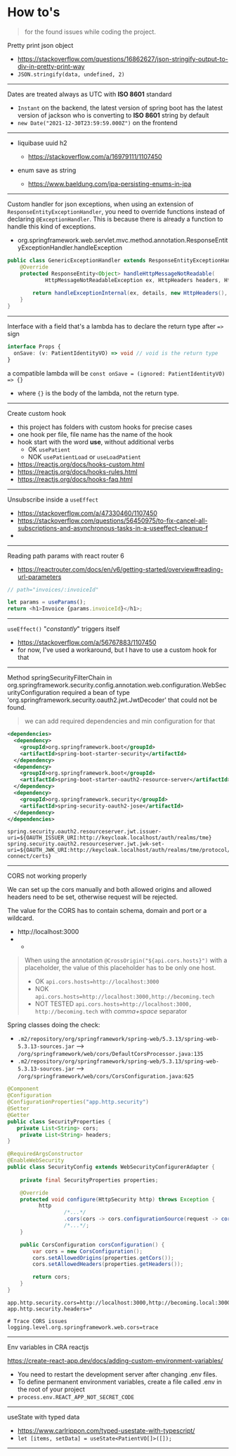 # How to's 
>for the found issues while coding the project.

Pretty print json object

- https://stackoverflow.com/questions/16862627/json-stringify-output-to-div-in-pretty-print-way
- `JSON.stringify(data, undefined, 2)`

---

Dates are treated always as UTC with __ISO 8601__ standard
- `Instant` on the backend, the latest version of spring boot has the latest version of jackson who is converting to __ISO 8601__ string by default
- `new Date("2021-12-30T23:59:59.000Z")` on the frontend

---

- liquibase uuid h2
  - https://stackoverflow.com/a/16979111/1107450

- enum save as string
  - https://www.baeldung.com/jpa-persisting-enums-in-jpa

---

Custom handler for json exceptions, when using an extension of `ResponseEntityExceptionHandler`, you need to override functions instead of declaring `@ExceptionHandler`. This is because there is already a function to handle this kind of exceptions.

- org.springframework.web.servlet.mvc.method.annotation.ResponseEntityExceptionHandler.handleException

```java
public class GenericExceptionHandler extends ResponseEntityExceptionHandler {
    @Override
    protected ResponseEntity<Object> handleHttpMessageNotReadable(
            HttpMessageNotReadableException ex, HttpHeaders headers, HttpStatus status, WebRequest request) {
        
        return handleExceptionInternal(ex, details, new HttpHeaders(), HttpStatus.BAD_REQUEST, request);
    }
}
```

---

Interface with a field that's a lambda has to declare the return type after `=>` sign

```typescript
interface Props {
  onSave: (v: PatientIdentityVO) => void // void is the return type
}
```

a compatible lambda will be `const onSave = (ignored: PatientIdentityVO) => {}`
- where `{}` is the body of the lambda, not the return type.

---

Create custom hook
- this project has folders with custom hooks for precise cases
- one hook per file, file name has the name of the hook
- hook start with the word __use__, without additional verbs
    - OK `usePatient`
    - NOK `usePatientLoad` or `useLoadPatient`
- https://reactjs.org/docs/hooks-custom.html
- https://reactjs.org/docs/hooks-rules.html
- https://reactjs.org/docs/hooks-faq.html

---

Unsubscribe inside a `useEffect`
- https://stackoverflow.com/a/47330460/1107450
- https://stackoverflow.com/questions/56450975/to-fix-cancel-all-subscriptions-and-asynchronous-tasks-in-a-useeffect-cleanup-f
- 

---

Reading path params with react router 6

- https://reactrouter.com/docs/en/v6/getting-started/overview#reading-url-parameters
```javascript
// path="invoices/:invoiceId"

let params = useParams();
return <h1>Invoice {params.invoiceId}</h1>;
```
---

`useEffect()` "_constantly_" triggers itself

- https://stackoverflow.com/a/56767883/1107450
- for now, I've used a workaround, but I have to use a custom hook for that

---

Method springSecurityFilterChain in org.springframework.security.config.annotation.web.configuration.WebSecurityConfiguration required a bean of type 'org.springframework.security.oauth2.jwt.JwtDecoder' that could not be found.

> we can add required dependencies and min configuration for that 

```xml
<dependencies>
  <dependency>
    <groupId>org.springframework.boot</groupId>
    <artifactId>spring-boot-starter-security</artifactId>
  </dependency>
  <dependency>
    <groupId>org.springframework.boot</groupId>
    <artifactId>spring-boot-starter-oauth2-resource-server</artifactId>
  </dependency>
  <dependency>
    <groupId>org.springframework.security</groupId>
    <artifactId>spring-security-oauth2-jose</artifactId>
  </dependency>
</dependencies>
```

```properties
spring.security.oauth2.resourceserver.jwt.issuer-uri=${OAUTH_ISSUER_URI:http://keycloak.localhost/auth/realms/tme}
spring.security.oauth2.resourceserver.jwt.jwk-set-uri=${OAUTH_JWK_URI:http://keycloak.localhost/auth/realms/tme/protocol/openid-connect/certs}
```
---

CORS not working properly

We can set up the cors manually and both allowed origins and allowed headers need to be set, otherwise request will be rejected.

The value for the CORS has to contain schema, domain and port or a wildcard. 
- http://localhost:3000
- *

> When using the annotation `@CrossOrigin("${api.cors.hosts}")` with a placeholder, the value of this placeholder has to be only one host.
> - OK `api.cors.hosts=http://localhost:3000`
> - NOK `api.cors.hosts=http://localhost:3000,http://becoming.tech`
> - NOT TESTED `api.cors.hosts=http://localhost:3000, http://becoming.tech` with _comma+space_ separator


Spring classes doing the check:
- `.m2/repository/org/springframework/spring-web/5.3.13/spring-web-5.3.13-sources.jar` --> `/org/springframework/web/cors/DefaultCorsProcessor.java:135`
- `.m2/repository/org/springframework/spring-web/5.3.13/spring-web-5.3.13-sources.jar` --> `/org/springframework/web/cors/CorsConfiguration.java:625`

```java
@Component
@Configuration
@ConfigurationProperties("app.http.security")
@Setter
@Getter
public class SecurityProperties {
   private List<String> cors;
    private List<String> headers;
}
```

```java
@RequiredArgsConstructor
@EnableWebSecurity
public class SecurityConfig extends WebSecurityConfigurerAdapter {
    
    private final SecurityProperties properties;

    @Override
    protected void configure(HttpSecurity http) throws Exception {
          http
                  /*...*/
                  .cors(cors -> cors.configurationSource(request -> corsConfiguration()))
                  /*...*/;
    }

    public CorsConfiguration corsConfiguration() {
        var cors = new CorsConfiguration();
        cors.setAllowedOrigins(properties.getCors());
        cors.setAllowedHeaders(properties.getHeaders());

        return cors;
    }
}
```

```properties
app.http.security.cors=http://localhost:3000,http://becoming.local:3000
app.http.security.headers=*

# Trace CORS issues
logging.level.org.springframework.web.cors=trace
```
---

Env variables in CRA reactjs

https://create-react-app.dev/docs/adding-custom-environment-variables/

- You need to restart the development server after changing .env files.
- To define permanent environment variables, create a file called .env in the root of your project
- `process.env.REACT_APP_NOT_SECRET_CODE`

---

useState with typed data

- https://www.carlrippon.com/typed-usestate-with-typescript/
- `let [items, setData] = useState<PatientVO[]>([]);`

---


